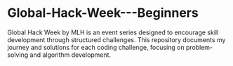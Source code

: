 # Global-Hack-Week---Beginners
Global Hack Week by MLH is an event series designed to encourage skill development through structured challenges. This repository documents my journey and solutions for each coding challenge, focusing on problem-solving and algorithm development.
